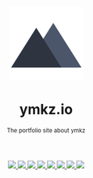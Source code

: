 <div align="center">
  <img src="static/images/logo_icon_dark.svg" width="150px">
  <h1 align="center">ymkz.io</h1>
  <sup align="center">The portfolio site about ymkz</sup>
  <br />
  <br />
  <br />
</div>
<p align="center">
  <a href="https://circleci.com/gh/ymkz/workflows/ymkz.io">
    <img src="https://flat.badgen.net/circleci/github/ymkz/ymkz.io?icon=circleci">
  </a>
  <a href="https://zeit.co/ymkz/ymkz.io">
    <img src="https://flat.badgen.net/badge/deploy/now%20%E2%96%B2/000000" />
  </a>
  <a href="https://github.com/Microsoft/TypeScript">
    <img src="https://flat.badgen.net/badge/language/TypeScript/017acd">
  </a>
  <a href="https://eslint.org">
    <img src="https://flat.badgen.net/badge/linter/eslint/4b32c3">
  </a>
  <a href="https://prettier.io">
    <img src="https://flat.badgen.net/badge/formatter/prettier/ff69b4">
  </a>
  <a href="https://emotion.sh">
    <img src="https://flat.badgen.net/badge/styling/emotion/d36ac2">
  </a>
  <a href="https://percy.io/ymkz/ymkz.io">
    <img src="https://flat.badgen.net/badge/visual testing/percy/9e66bf">
  </a>
  <a href="https://renovateapp.com">
    <img src="https://flat.badgen.net/badge/renovate/enabled/green">
  </a>
  <br />
  <br />
</p>
